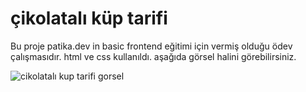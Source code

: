 # çikolatalı küp tarifi

Bu proje patika.dev in basic frontend eğitimi için vermiş olduğu ödev çalışmasıdır.
html ve css kullanıldı.
aşağıda görsel halini görebilirsiniz.

 ![cikolatalı kup tarifi gorsel](https://www.awesomescreenshot.com/image/19115619?key=b7af285d2a23fb2fdf07d5db045a5a61)

